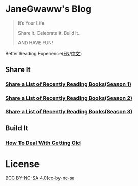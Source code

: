 

# JaneGwaww's Blog

> It’s Your Life.
> 
> Share it. Celebrate it. Build it.
> 
> AND HAVE FUN!

Better Reading Experience([EN](https://www.janegwaww.com/README.en.html)/[中文](https://www.janegwaww.com))


## Share It


### [Share a List of Recently Reading Books(Season 1)](./src/share_it/recent_reading.en.md)


### [Share a List of Recently Reading Books(Season 2)](./src/share_it/recent_reading2.en.md)


### [Share a List of Recently Reading Books(Season 3)](./src/share_it/recent_reading3.en.md)


## Build It


### [How To Deal With Getting Old](./src/build_it/how_face_midnight.md)


# License

[\![CC BY-NC-SA 4.0][cc-by-nc-sa-image]][cc-by-nc-sa]

[cc-by-nc-sa]: <http://creativecommons.org/licenses/by-nc-sa/4.0/>
[cc-by-nc-sa-image]: ![img](https://licensebuttons.net/l/by-nc-sa/4.0/88x31.png)
[cc-by-nc-sa-shield]: ![img](https://img.shields.io/badge/License-CC%20BY--NC--SA%204.0-lightgrey.svg)

